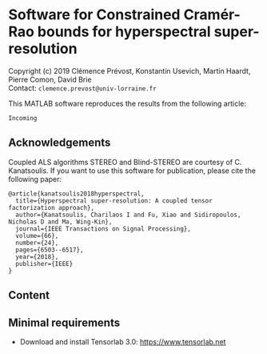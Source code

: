 # Software for Constrained Cramér-Rao bounds for hyperspectral super-resolution

Copyright (c) 2019 Clémence Prévost, Konstantin Usevich, Martin Haardt, Pierre Comon, David Brie <br>
Contact: ```clemence.prevost@univ-lorraine.fr```

This MATLAB software reproduces the results from the following article:
```
Incoming
```

## Acknowledgements
Coupled ALS algorithms STEREO and Blind-STEREO are courtesy of C. Kanatsoulis. If you want to use this software for publication, please cite the following paper:
```
@article{kanatsoulis2018hyperspectral,
  title={Hyperspectral super-resolution: A coupled tensor factorization approach},
  author={Kanatsoulis, Charilaos I and Fu, Xiao and Sidiropoulos, Nicholas D and Ma, Wing-Kin},
  journal={IEEE Transactions on Signal Processing},
  volume={66},
  number={24},
  pages={6503--6517},
  year={2018},
  publisher={IEEE}
}
``` 

## Content

## Minimal requirements
- Download and install Tensorlab 3.0: https://www.tensorlab.net

